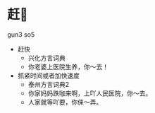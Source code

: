 # 赶𢜶
gun3 so5
+ 赶快
  * 兴化方言词典
  - 你老婆上医院生养，你～去！
+ 抓紧时间或者加快速度
  * 泰州方言词典2
  - 你家妈妈跌咖来啊，上吖人民医院，你～去。
  - 人家就等吖要，你俫～弄。

